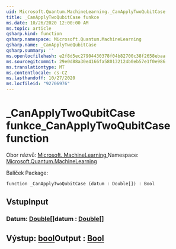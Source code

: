 ```yaml
---
uid: Microsoft.Quantum.MachineLearning._CanApplyTwoQubitCase
title: _CanApplyTwoQubitCase funkce
ms.date: 10/26/2020 12:00:00 AM
ms.topic: article
qsharp.kind: function
qsharp.namespace: Microsoft.Quantum.MachineLearning
qsharp.name: _CanApplyTwoQubitCase
qsharp.summary: ''
ms.openlocfilehash: e2f8d5ec27904430378f04b82700c38f2658ebaa
ms.sourcegitcommit: 29e0d88a30e4166fa580132124b0eb57e1f0e986
ms.translationtype: MT
ms.contentlocale: cs-CZ
ms.lasthandoff: 10/27/2020
ms.locfileid: "92706976"
---
```

# <a name="_canapplytwoqubitcase-function"></a><span data-ttu-id="82bbc-102">_CanApplyTwoQubitCase funkce</span><span class="sxs-lookup"><span data-stu-id="82bbc-102">_CanApplyTwoQubitCase function</span></span>

<span data-ttu-id="82bbc-103">Obor názvů: [Microsoft. MachineLearning.](xref:Microsoft.Quantum.MachineLearning)</span><span class="sxs-lookup"><span data-stu-id="82bbc-103">Namespace: [Microsoft.Quantum.MachineLearning](xref:Microsoft.Quantum.MachineLearning)</span></span>

<span data-ttu-id="82bbc-104">Balíček [](https://nuget.org/packages/)</span><span class="sxs-lookup"><span data-stu-id="82bbc-104">Package: [](https://nuget.org/packages/)</span></span>




```qsharp
function _CanApplyTwoQubitCase (datum : Double[]) : Bool
```


## <a name="input"></a><span data-ttu-id="82bbc-105">Vstup</span><span class="sxs-lookup"><span data-stu-id="82bbc-105">Input</span></span>

### <a name="datum--double"></a><span data-ttu-id="82bbc-106">Datum: [Double](xref:microsoft.quantum.lang-ref.double)[]</span><span class="sxs-lookup"><span data-stu-id="82bbc-106">datum : [Double](xref:microsoft.quantum.lang-ref.double)[]</span></span>





## <a name="output--bool"></a><span data-ttu-id="82bbc-107">Výstup: [bool](xref:microsoft.quantum.lang-ref.bool)</span><span class="sxs-lookup"><span data-stu-id="82bbc-107">Output : [Bool](xref:microsoft.quantum.lang-ref.bool)</span></span>

